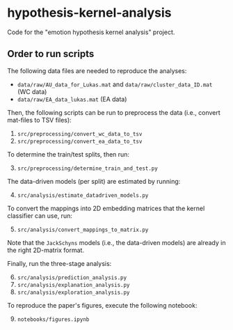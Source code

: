 # hypothesis-kernel-analysis
Code for the "emotion hypothesis kernel analysis" project.

## Order to run scripts
The following data files are needed to reproduce the analyses:

* `data/raw/AU_data_for_Lukas.mat` and `data/raw/cluster_data_ID.mat` (WC data)
* `data/raw/EA_data_lukas.mat` (EA data)

Then, the following scripts can be run to preprocess the data (i.e., convert mat-files to TSV files):

1. `src/preprocessing/convert_wc_data_to_tsv`  
2. `src/preprocessing/convert_ea_data_to_tsv`

To determine the train/test splits, then run:

3. `src/preprocessing/determine_train_and_test.py`

The data-driven models (per split) are estimated by running:

4. `src/analysis/estimate_datadriven_models.py`

To convert the mappings into 2D embedding matrices that the kernel classifier can use, run:

5. `src/analysis/convert_mappings_to_matrix.py`

Note that the `JackSchyns` models (i.e., the data-driven models) are already in the right 2D-matrix format.

Finally, run the three-stage analysis:

6. `src/analysis/prediction_analysis.py`
7. `src/analysis/explanation_analysis.py`
8. `src/analysis/exploration_analysis.py`

To reproduce the paper's figures, execute the following notebook:

9. `notebooks/figures.ipynb`